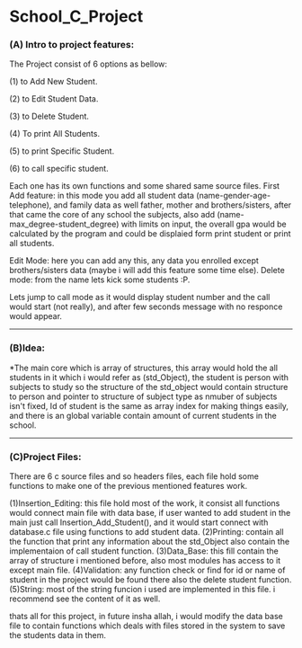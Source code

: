 # School_C_Project
### (A) Intro to project features:

The Project consist of 6 options as bellow:

(1) to Add New Student.

(2) to Edit Student Data.

(3) to Delete Student.

(4) To print All Students.

(5) to print Specific Student.

(6) to call specific student.

Each one has its own functions and some shared same source files.
First Add feature: in this mode you add all student data (name-gender-age-telephone), and family data as well father, mother and brothers/sisters, after that came the core of any school the subjects, also add (name-max_degree-student_degree) with limits on input, the overall gpa would be calculated by the program and could be displaied form print student or print all students.

Edit Mode: here you can add any this, any data you enrolled except brothers/sisters data (maybe i will add this feature some time else).
Delete mode: from the name lets kick some students :P.

Lets jump to call mode as it would display student number and the call would start (not really), and after few seconds message with no responce would appear.

*************************************************************************************************************************************************************
### (B)Idea:

*The main core which is array of structures, this array would hold the all students in it which i would refer as (std_Object), the student is person with subjects to study so the structure of the std_object would contain structure to person and pointer to structure of subject type as nmuber of subjects isn't fixed,
Id of student is the same as array index for making things easily, and there is an global variable contain amount of current students in the school.

*************************************************************************************************************************************************************
### (C)Project Files:

There are 6 c source files and so headers files, each file hold some functions to make one of the previous mentioned features work.

(1)Insertion_Editing: this file hold most of the work, it consist all functions would connect main file with data base, if user wanted to add student in the main just call Insertion_Add_Student(), and it would start connect with database.c file using functions to add student data.
(2)Printing: contain all the function that print any information about the std_Object also contain the implementaion of call student function.
(3)Data_Base: this fill contain the array of structure i mentioned before, also most modules has access to it except main file.
(4)Validation: any function check or find for id or name of student in the project would be found there also the delete student function.
(5)String: most of the string funcion i used are implemented in this file. i recommend see the content of it as well.

thats all for this project, in future insha allah, i would modify the data base file to contain functions which deals with files stored in the system to save the students data in them.
